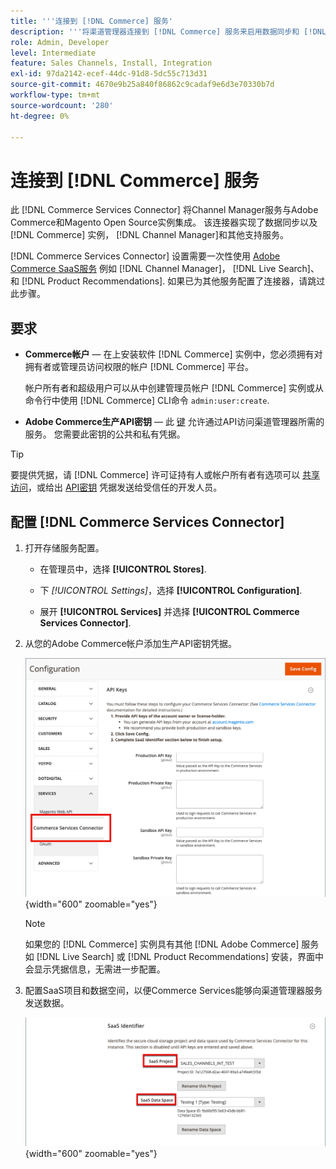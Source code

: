 ```yaml
---
title: '''连接到 [!DNL Commerce] 服务'
description: '''将渠道管理器连接到 [!DNL Commerce] 服务来启用数据同步和 [!DNL Commerce] 实例、渠道经理和其他支持服务。”'
role: Admin, Developer
level: Intermediate
feature: Sales Channels, Install, Integration
exl-id: 97da2142-ecef-44dc-91d8-5dc55c713d31
source-git-commit: 4670e9b25a840f86862c9cadaf9e6d3e70330b7d
workflow-type: tm+mt
source-wordcount: '280'
ht-degree: 0%

---
```



# 连接到 [!DNL Commerce] 服务

此 [!DNL Commerce Services Connector] 将Channel Manager服务与Adobe Commerce和Magento Open Source实例集成。 该连接器实现了数据同步以及 [!DNL Commerce] 实例， [!DNL Channel Manager]和其他支持服务。

[!DNL Commerce Services Connector] 设置需要一次性使用 [Adobe Commerce SaaS服务](https://experienceleague.adobe.com/docs/commerce-merchant-services/user-guides/home.html) 例如 [!DNL Channel Manager]， [!DNL Live Search]、和 [!DNL Product Recommendations]. 如果已为其他服务配置了连接器，请跳过此步骤。

## 要求

- **Commerce帐户** — 在上安装软件 [!DNL Commerce] 实例中，您必须拥有对拥有者或管理员访问权限的帐户 [!DNL Commerce] 平台。

  帐户所有者和超级用户可以从中创建管理员帐户 [!DNL Commerce] 实例或从命令行中使用 [!DNL Commerce] CLI命令 `admin:user:create`.

- **Adobe Commerce生产API密钥** — 此 [键](https://experienceleague.adobe.com/docs/commerce-merchant-services/user-guides/integration-services/saas.html#genapikey) 允许通过API访问渠道管理器所需的服务。 您需要此密钥的公共和私有凭据。

>[!TIP]
>
>要提供凭据，请 [!DNL Commerce] 许可证持有人或帐户所有者有选项可以 [共享访问](https://experienceleague.adobe.com/docs/commerce-admin/start/commerce-account/commerce-account-share.html)，或给出 [API密钥](https://experienceleague.adobe.com/docs/commerce-merchant-services/user-guides/integration-services/saas.html) 凭据发送给受信任的开发人员。

## 配置 [!DNL Commerce Services Connector]

1. 打开存储服务配置。

   - 在管理员中，选择 **[!UICONTROL Stores]**.

   - 下 *[!UICONTROL Settings]*，选择 **[!UICONTROL Configuration]**.

   - 展开 **[!UICONTROL Services]** 并选择 **[!UICONTROL Commerce Services Connector]**.

1. 从您的Adobe Commerce帐户添加生产API密钥凭据。

   ![[!DNL Commerce Services Connector] 中的服务 [!DNL Admin] 视图](assets/commerce-services-connector-admin-service-view.png){width="600" zoomable="yes"}


   >[!NOTE]
   >
   > 如果您的 [!DNL Commerce] 实例具有其他 [!DNL Adobe Commerce] 服务如 [!DNL Live Search] 或 [!DNL Product Recommendations] 安装，界面中会显示凭据信息，无需进一步配置。

1. 配置SaaS项目和数据空间，以便Commerce Services能够向渠道管理器服务发送数据。

   ![[!DNL Commerce Services Connector] 中的SaaS标识符配置 [!DNL Admin] 视图](assets/commerce-services-connector-saas-config.png){width="600" zoomable="yes"}

